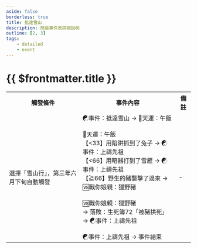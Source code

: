 ```yaml
---
aside: false
borderless: true
title: 抵達雪山
description: 簡易事件表詳細說明
outline: [2, 3]
tags:
    - detailed
    - event
---
```


# {{ $frontmatter.title }}

<Table class="timeline-table">
    <tr class="timeline-header">
        <th>觸發條件</th>
        <th>事件內容</th>
        <th>備註</th>
    </tr>
	<tr>
		<td>選擇「雪山行」，第三年六月下旬自動觸發</td>
		<td>
		<span title="
內力<60：體力-1、心相+20
內力≧60：夏侯蘭+1
		">☯事件：抵達雪山 → 🎲天運：午飯 </span> <br>
		<br>
		🎲天運：午飯 <br>
		<span title="夏侯蘭+1">【<33】用陷阱抓到了兔子 → ☯事件：上禱先祖 </span> <br>
		<span title="夏侯蘭+1">【<66】用暗器打到了雪雁 → ☯事件：上禱先祖 </span> <br>
		【≧66】野生的豬襲擊了過來 → 🆚戰你娘親：獵野豬 <br>
		<br>
		<span title="獲勝：夏侯蘭+2">🆚戰你娘親：獵野豬 </span> <br>
		→ 落敗：生死簿72「被豬拱死」 <br>
		→ ☯事件：上禱先祖  <br>
		<br>
		<span title="
獲得稱號「雪山大弟子」
崆峒季試敗於瑞笙：獲得秘笈《雪山飛鴻爪》
崆峒季試其它情況：獲得秘笈《奪魄幽靈爪》
		">☯事件：上禱先祖 → 事件結束 </span> <br>
		</td>
		<td>-</td>
	</tr>
</table>